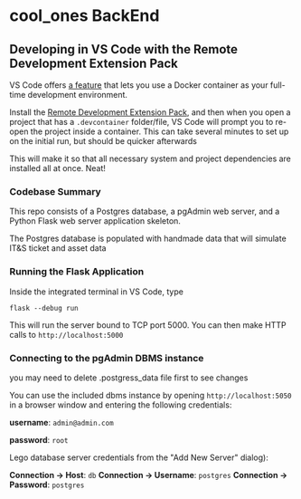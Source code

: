 # cool_ones BackEnd
## Developing in VS Code with the Remote Development Extension Pack

VS Code offers [a feature](https://code.visualstudio.com/docs/remote/containers) that lets you use a Docker container as your full-time development environment.

Install the [Remote Development Extension Pack](https://marketplace.visualstudio.com/items?itemName=ms-vscode-remote.vscode-remote-extensionpack), and then when you open a project that has a `.devcontainer` folder/file, VS Code will prompt you to re-open the project inside a container. This can take several minutes to set up on the initial run, but should be quicker afterwards

This will make it so that all necessary system and project dependencies are installed all at once. Neat!

### Codebase Summary

This repo consists of a Postgres database, a pgAdmin web server, and a Python Flask web server application skeleton.

The Postgres database is populated with handmade data that will simulate IT&S ticket and asset data 

### Running the Flask Application

Inside the integrated terminal in VS Code, type
```
flask --debug run
```
This will run the server bound to TCP port 5000. You can then make HTTP calls to `http://localhost:5000`

### Connecting to the pgAdmin DBMS instance

you may need to delete  .postgress_data file first to see changes 

You can use the included dbms instance by opening `http://localhost:5050` in a browser window and entering the following credentials:

**username**: `admin@admin.com`

**password**: `root`

Lego database server credentials from the "Add New Server" dialog):

**Connection -> Host**: `db`
**Connection -> Username**: `postgres`
**Connection -> Password**: `postgres`
